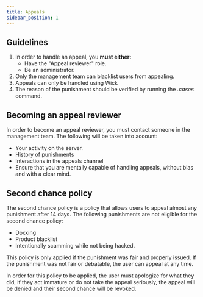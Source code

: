 ```yaml
---
title: Appeals
sidebar_position: 1
---
```


## Guidelines

1. In order to handle an appeal, you __must either:__
    - Have the "Appeal reviewer" role.
    - Be an administrator.
2. Only the management team can blacklist users from appealing.
3. Appeals can only be handled using Wick
4. The reason of the punishment should be verified by running the *.cases* command.

## Becoming an appeal reviewer
In order to become an appeal reviewer, you must contact someone in the management team. The following will be taken into account:
- Your activity on the server.
- History of punishments
- Interactions in the appeals channel
- Ensure that you are mentally capable of handling appeals, without bias and with a clear mind.

## Second chance policy
The second chance policy is a policy that allows users to appeal almost any punishment after 14 days. The following punishments are not eligible for the second chance policy:
- Doxxing
- Product blacklist
- Intentionally scamming while not being hacked.

This policy is only applied if the punishment was fair and properly issued. If the punishment was not fair or debatable, the user can appeal at any time.

In order for this policy to be applied, the user must apologize for what they did, if they act immature or do not take the appeal seriously, the appeal will be denied and their second chance will be revoked.
